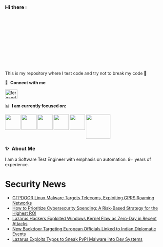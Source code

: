 ### Hi there <a href="https://www.gautamkrishnar.com/"><img src="https://media.giphy.com/media/hvRJCLFzcasrR4ia7z/giphy.gif" width="5%"></a>
This is my repository where I test code and try not to break my code :rofl:

🔗 &nbsp;**Connect with me**
<p align="left">
<a href="https://linkedin.com/in/fernandorlcruz" target="blank"><img align="center" src="https://raw.githubusercontent.com/rahuldkjain/github-profile-readme-generator/master/src/images/icons/Social/linked-in-alt.svg" alt="fernando cruz" height="30" width="40" /></a>
  
📊 &nbsp;**I am currently focused on:**

<img align="left" width='50' height='50' src="https://cdn.jsdelivr.net/gh/devicons/devicon/icons/python/python-original-wordmark.svg" />
<img align="left" width='50' height='50' src="https://cdn.jsdelivr.net/gh/devicons/devicon/icons/csharp/csharp-original.svg" />
<img align="left" width='50' height='50' src="https://cdn.jsdelivr.net/gh/devicons/devicon/icons/jenkins/jenkins-original.svg" />
<img align="left" width='50' height='50' src="https://specflow.org/wp-content/uploads/2021/05/SpecFlow-Icon.png" />
<img align="left" width='50' height='50' src="https://www.svgrepo.com/show/306098/githubactions.svg" />
<img width='80' height='80' src="https://cdn2.vectorstock.com/i/1000x1000/64/81/security-testing-concept-icon-safety-audit-key-vector-29166481.jpg" />
          
          
  
### ✨&nbsp; About Me

I am a Software Test Engineer with emphasis on automation. 9+ years of experience.

# Security News
<!-- BLOG-POST-LIST:START -->
- [GTPDOOR Linux Malware Targets Telecoms, Exploiting GPRS Roaming Networks](https://thehackernews.com/2024/02/gtpdoor-linux-malware-targets-telecoms.html)
- [How to Prioritize Cybersecurity Spending: A Risk-Based Strategy for the Highest ROI](https://thehackernews.com/2024/02/why-risk-based-approach-to.html)
- [Lazarus Hackers Exploited Windows Kernel Flaw as Zero-Day in Recent Attacks](https://thehackernews.com/2024/02/lazarus-hackers-exploited-windows.html)
- [New Backdoor Targeting European Officials Linked to Indian Diplomatic Events](https://thehackernews.com/2024/02/new-backdoor-targeting-european.html)
- [Lazarus Exploits Typos to Sneak PyPI Malware into Dev Systems](https://thehackernews.com/2024/02/lazarus-exploits-typos-to-sneak-pypi.html)
<!-- BLOG-POST-LIST:END -->
